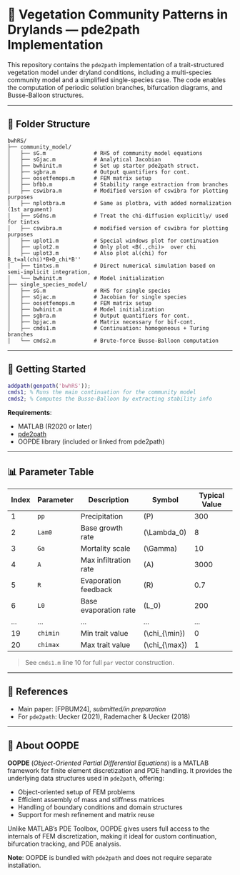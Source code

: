 
# 🌱 Vegetation Community Patterns in Drylands — pde2path Implementation

This repository contains the `pde2path` implementation of a trait-structured vegetation model under dryland conditions, including a multi-species community model and a simplified single-species case. The code enables the computation of periodic solution branches, bifurcation diagrams, and Busse-Balloon structures.

---

## 🔧 Folder Structure

```
bwhRS/
├── community_model/
│   ├── sG.m               # RHS of community model equations
│   ├── sGjac.m            # Analytical Jacobian
│   ├── bwhinit.m          # Set up starter pde2path struct. 
│   ├── sgbra.m            # Output quantifiers for cont.
│   ├── oosetfemops.m      # FEM matrix setup
│   ├── bfbb.m             # Stability range extraction from branches
│   ├── cswibra.m          # Modified version of cswibra for plotting purposes
│   ├── nplotbra.m         # Same as plotbra, with added normalization (1st argument) 
│   ├── sGdns.m            # Treat the chi-diffusion explicitly/ used for tintxs
│   ├── cswibra.m          # modified version of cswibra for plotting purposes
│   ├── uplot1.m           # Special windows plot for continuation
│   ├── uplot2.m           # Only plot <B(.,chi)>  over chi 
│   ├── uplot3.m           # Also plot al(chi) for B_t=al(chi)*B+D_chi*B''
│   ├── tintxs.m           # Direct numerical simulation based on semi-implicit integration,
│   └── bwhinit.m          # Model initialization
├── single_species_model/
│   ├── sG.m               # RHS for single species
│   ├── sGjac.m            # Jacobian for single species
│   ├── oosetfemops.m      # FEM matrix setup 
│   ├── bwhinit.m          # Model initialization
│   ├── sgbra.m            # Output quantifiers for cont.
│   ├── bpjac.m            # Matrix necessary for bif-cont.
│   ├── cmds1.m            # Continuation: homogeneous + Turing branches
│   └── cmds2.m            # Brute-force Busse-Balloon computation

```

---

## 🚀 Getting Started

```matlab
addpath(genpath('bwhRS'));
cmds1; % Runs the main continuation for the community model
cmds2; % Computes the Busse-Balloon by extracting stability info
```

**Requirements**:
- MATLAB (R2020 or later)
- [pde2path](https://www.staff.uni-oldenburg.de/hannes.uecker/pde2path/)
- OOPDE library (included or linked from pde2path)

---

## 📊 Parameter Table

| Index | Parameter | Description                | Symbol | Typical Value |
|-------|-----------|----------------------------|--------|----------------|
| 1     | `pp`      | Precipitation              | \(P\)  | 300            |
| 2     | `Lam0`    | Base growth rate           | \(\Lambda_0\) | 8        |
| 3     | `Ga`      | Mortality scale            | \(\Gamma\)     | 10       |
| 4     | `A`       | Max infiltration rate      | \(A\)  | 3000           |
| 5     | `R`       | Evaporation feedback       | \(R\)  | 0.7            |
| 6     | `L0`      | Base evaporation rate      | \(L_0\)| 200            |
| ...   | ...       | ...                        | ...    | ...            |
| 19    | `chimin`  | Min trait value            | \(\chi_{\min}\) | 0       |
| 20    | `chimax`  | Max trait value            | \(\chi_{\max}\) | 1       |

> See `cmds1.m` line 10 for full `par` vector construction.

---

## 📎 References

- Main paper: [FPBUM24], *submitted/in preparation*
- For `pde2path`: Uecker (2021), Rademacher & Uecker (2018)


---

## 🧱 About OOPDE

**OOPDE** (*Object-Oriented Partial Differential Equations*) is a MATLAB framework for finite element discretization and PDE handling. It provides the underlying data structures used in `pde2path`, offering:

- Object-oriented setup of FEM problems
- Efficient assembly of mass and stiffness matrices
- Handling of boundary conditions and domain structures
- Support for mesh refinement and matrix reuse

Unlike MATLAB’s PDE Toolbox, OOPDE gives users full access to the internals of FEM discretization, making it ideal for custom continuation, bifurcation tracking, and PDE analysis.

**Note**: OOPDE is bundled with `pde2path` and does not require separate installation.

